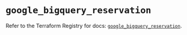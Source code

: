 # `google_bigquery_reservation`

Refer to the Terraform Registry for docs: [`google_bigquery_reservation`](https://registry.terraform.io/providers/hashicorp/google-beta/6.45.0/docs/resources/google_bigquery_reservation).
